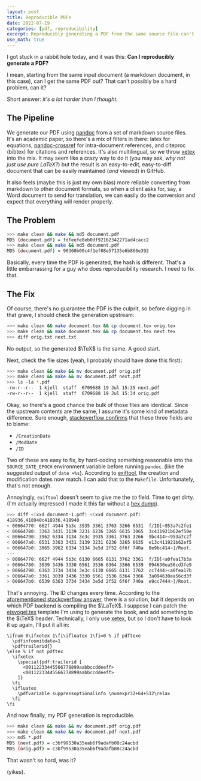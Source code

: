 ```yaml
---
layout: post
title: Reproducible PDFs
date: 2022-07-19
categories: [pdf, reproducibility]
excerpt: Reproducibly generating a PDF from the same source file can't possibly be a hard problem, can it?
use_math: true
---
```


I got stuck in a rabbit hole today, and it was this: **Can I reproducibly generate a PDF?**

I mean, starting from the same input document (a markdown document, in this case), can I get the same PDF out?
That can't possibly be a hard problem, can it?

Short answer: *it's a lot harder than I thought.*

## The Pipeline

We generate our PDF using [pandoc] from a set of markdown source files. It's an academic paper, so there's a mix of filters in there: latex for equations, [pandoc-crossref] for intra-document references, and citeproc (bibtex) for citations and references. It's also multilingual, so we throw [xetex] into the mix. It may seem like a crazy way to do it (you may ask, _why not just use pure LaTeX?_) but the result is an easy-to-edit, easy-to-diff document that can be easily maintained (_and_ viewed) in GitHub.

[pandoc]: https://pandoc.org/
[pandoc-crossref]: https://github.com/lierdakil/pandoc-crossref

It also feels (maybe this is just my own bias) more reliable converting from markdown to other document formats, so when a client asks for, say,  a Word document to send for translation, we can easily do the conversion and expect that everything will render properly.

## The Problem

``` bash
>>> make clean && make && md5 document.pdf
MD5 (document.pdf) = fdfeefe8eb0df92162342271ad4cacc2
>>> make clean && make && md5 document.pdf
MD5 (document.pdf) = 90360b00c4f1ef08e57135e6b866e392
```

Basically, every time the PDF is generated, the hash is different. That's a little embarrassing for a guy who does reproducibility research. I need to fix that.

## The Fix

Of course, there's no guarantee the PDF is the culprit, so before digging in that grave, I should check the generation upstream:

```bash
>>> make clean && make document.tex && cp document.tex orig.tex
>>> make clean && make document.tex && cp document.tex next.tex
>>> diff orig.txt next.txt
```
No output, so the generated $\TeX$ is the same. A good start.

Next, check the file sizes (yeah, I probably should have done this first):

```bash
>>> make clean && make && mv document.pdf orig.pdf
>>> make clean && make && mv document.pdf next.pdf
>>> ls -la *.pdf
-rw-r--r--  1 kjell  staff  6709688 19 Jul 15:35 next.pdf
-rw-r--r--  1 kjell  staff  6709688 19 Jul 15:34 orig.pdf
```
Okay, so there's a good chance the bulk of those files are identical.
Since the upstream contents are the same, I assume it's some kind of metadata difference.
Sure enough, [stackoverflow confirms][tfa] that these three fields are to blame:

+ `/CreationDate`
+ `/ModDate`
+ `/ID`

[tfa]: https://tex.stackexchange.com/questions/229605/reproducible-latex-builds-compile-to-a-file-which-always-hashes-to-the-same-va

Two of these are easy to fix, by hard-coding something reasonable into the `SOURCE_DATE_EPOCH` environment variable before running `pandoc`. (like the suggested output of `date +%s`). According to [exiftool], the creation and modification dates now match. I can add that to the `Makefile`. Unfortunately, that's not enough.

 Annoyingly, `exiftool` doesn't seem to give me the `ID` field. Time to get dirty. (I'm actually impressed I made it this far without a [hex dump][xxd]).

[xxd]: https://github.com/vim/vim/blob/master/src/xxd/xxd.c

```bash
>>> diff <(xxd document-1.pdf) <(xxd document.pdf)
418936,418940c418936,418940
< 00664770: 662f 4944 5b3c 3935 3361 3763 3266 6531  f/ID[<953a7c2fe1
< 00664780: 3363 3431 3139 3231 6236 3265 6635 3065  3c411921b62ef50e
< 00664790: 3962 6334 3134 3e3c 3935 3361 3763 3266  9bc414><953a7c2f
< 006647a0: 6531 3363 3431 3139 3231 6236 3265 6635  e13c411921b62ef5
< 006647b0: 3065 3962 6334 3134 3e5d 2f52 6f6f 740a  0e9bc414>]/Root.
---
> 00664770: 662f 4944 5b3c 6130 6665 6131 3762 3361  f/ID[<a0fea17b3a
> 00664780: 3039 3436 3330 6561 3536 6364 3366 6539  094630ea56cd3fe9
> 00664790: 6363 3734 3434 3e3c 6130 6665 6131 3762  cc7444><a0fea17b
> 006647a0: 3361 3039 3436 3330 6561 3536 6364 3366  3a094630ea56cd3f
> 006647b0: 6539 6363 3734 3434 3e5d 2f52 6f6f 740a  e9cc7444>]/Root.
```

That's annoying. The ID changes every time. According to the [aforementioned stackoverflow answer][tfa], there is a solution, but it depends on which PDF backend is compiling the $\LaTeX$. I suppose I can patch the [eisvogel.tex] template I'm using to generate the book, and add something to the $\TeX$ header. Technically, I only use [xetex], but so I don't have to look it up again, I'll put it all in:

```TeX
\ifnum 0\ifxetex 1\fi\ifluatex 1\fi=0 % if pdftexe
  \pdfinfoomitdate=1
  \pdftrailerid{}
\else % if not pdftex
  \ifxetex
    \special{pdf:trailerid [
      <00112233445566778899aabbccddeeff>
      <00112233445566778899aabbccddeeff>
    ]}
  \fi
  \ifluatex
    \pdfvariable suppressoptionalinfo \numexpr32+64+512\relax
  \fi
\fi
```

And now finally, my PDF generation is reproducible.

```bash
>>> make clean && make && mv document.pdf orig.pdf
>>> make clean && make && mv document.pdf next.pdf
>>> md5 *.pdf
MD5 (next.pdf) = c3bf99530a35eab6f9adafb08c24acbd
MD5 (orig.pdf) = c3bf99530a35eab6f9adafb08c24acbd
```

That wasn't so hard, was it?

(yikes).

[exiftool]: https://exiftool.org/
[xetex]: https://tug.org/xetex/
[eisvogel.tex]: https://github.com/Wandmalfarbe/pandoc-latex-template
